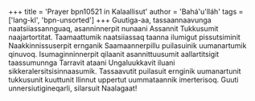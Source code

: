 +++
title = 'Prayer bpn10521 in Kalaallisut'
author = 'Bahá'u'lláh'
tags = ['lang-kl', 'bpn-unsorted']
+++
Guutiga-aa, tassaannaavunga naatsiiassannguaq, asanninnerpit nunaani Assannit
Tukkusumit naajartortitat. Taamaattumik naatsiiassaq taanna ilumigut
pissutsiminit Naakkinnissuserpit ernganik Saamaannerpillu puilasuinik
uumanartumik qinuvoq.
Isumaginninnerpit qilaanit asannittuusumit aallartitsigit taassumunnga
Tarravit ataani Ungaluukkavit iluani sikkeralersitsisinnaasumik. Tassaavutit
puilasuit ernginik uumanartunit tukkusunit kuuttunit Ilinnut uppertut
uummataannik imerterisoq.
Guuti unnersiutigineqarli, silarsuit Naalagaat!
